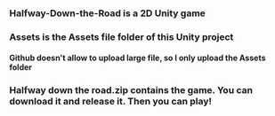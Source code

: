 ### Halfway-Down-the-Road is a 2D Unity game
### Assets is the Assets file folder of this Unity project
#### Github doesn't allow to upload large file, so I only upload the Assets folder
### Halfway down the road.zip contains the game. You can download it and release it. Then you can play!
